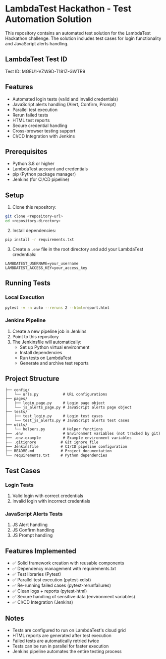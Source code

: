 # LambdaTest Hackathon - Test Automation Solution

This repository contains an automated test solution for the LambdaTest Hackathon challenge. The solution includes test cases for login functionality and JavaScript alerts handling.

## LambdaTest Test ID
Test ID: MGEU1-VZW9D-T181Z-GWTR9

## Features

- Automated login tests (valid and invalid credentials)
- JavaScript alerts handling (Alert, Confirm, Prompt)
- Parallel test execution
- Rerun failed tests
- HTML test reports
- Secure credential handling
- Cross-browser testing support
- CI/CD Integration with Jenkins

## Prerequisites

- Python 3.8 or higher
- LambdaTest account and credentials
- pip (Python package manager)
- Jenkins (for CI/CD pipeline)

## Setup

1. Clone this repository:
```bash
git clone <repository-url>
cd <repository-directory>
```

2. Install dependencies:
```bash
pip install -r requirements.txt
```

3. Create a `.env` file in the root directory and add your LambdaTest credentials:
```
LAMBDATEST_USERNAME=your_username
LAMBDATEST_ACCESS_KEY=your_access_key
```

## Running Tests

### Local Execution
```bash
pytest -v -n auto --reruns 2 --html=report.html
```

### Jenkins Pipeline
1. Create a new pipeline job in Jenkins
2. Point to this repository
3. The Jenkinsfile will automatically:
   - Set up Python virtual environment
   - Install dependencies
   - Run tests on LambdaTest
   - Generate and archive test reports

## Project Structure

```
├── config/
│   └── urls.py           # URL configurations
├── pages/
│   ├── login_page.py     # Login page object
│   └── js_alerts_page.py # JavaScript alerts page object
├── tests/
│   ├── test_login.py     # Login test cases
│   └── test_js_alerts.py # JavaScript alerts test cases
├── utils/
│   └── helpers.py        # Helper functions
├── .env                  # Environment variables (not tracked by git)
├── .env.example          # Example environment variables
├── .gitignore           # Git ignore file
├── Jenkinsfile          # CI/CD pipeline configuration
├── README.md            # Project documentation
└── requirements.txt     # Python dependencies
```

## Test Cases

### Login Tests
1. Valid login with correct credentials
2. Invalid login with incorrect credentials

### JavaScript Alerts Tests
1. JS Alert handling
2. JS Confirm handling
3. JS Prompt handling

## Features Implemented

- ✅ Solid framework creation with reusable components
- ✅ Dependency management with requirements.txt
- ✅ Test libraries (Pytest)
- ✅ Parallel test execution (pytest-xdist)
- ✅ Re-running failed cases (pytest-rerunfailures)
- ✅ Clean logs + reports (pytest-html)
- ✅ Secure handling of sensitive data (environment variables)
- ✅ CI/CD Integration (Jenkins)

## Notes

- Tests are configured to run on LambdaTest's cloud grid
- HTML reports are generated after test execution
- Failed tests are automatically retried twice
- Tests can be run in parallel for faster execution
- Jenkins pipeline automates the entire testing process 
